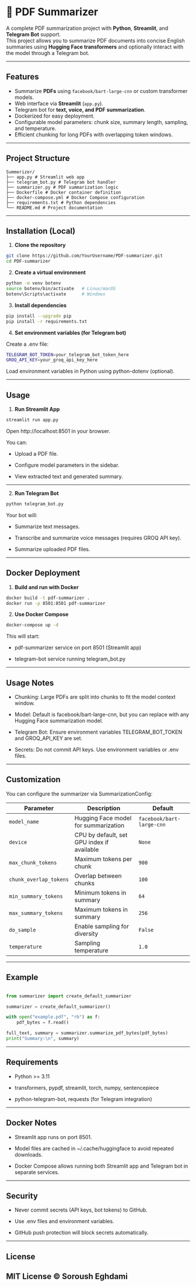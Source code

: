 # 📝 PDF Summarizer

A complete PDF summarization project with **Python**, **Streamlit**, and **Telegram Bot** support.  
This project allows you to summarize PDF documents into concise English summaries using **Hugging Face transformers** and optionally interact with the model through a Telegram bot.

---

## Features

- Summarize **PDFs** using `facebook/bart-large-cnn` or custom transformer models.
- Web interface via **Streamlit** (`app.py`).
- Telegram bot for **text, voice, and PDF summarization**.
- Dockerized for easy deployment.
- Configurable model parameters: chunk size, summary length, sampling, and temperature.
- Efficient chunking for long PDFs with overlapping token windows.

---

## Project Structure

```
Summerizer/
├── app.py # Streamlit web app
├── telegram_bot.py # Telegram bot handler
├── summarizer.py # PDF summarization logic
├── Dockerfile # Docker container definition
├── docker-compose.yml # Docker Compose configuration
├── requirements.txt # Python dependencies
└── README.md # Project documentation
```
---

## Installation (Local)

1. **Clone the repository**

```bash
git clone https://github.com/YourUsername/PDF-summarizer.git
cd PDF-summarizer
```

2. **Create a virtual environment**

```bash
python -m venv botenv
source botenv/bin/activate   # Linux/macOS
botenv\Scripts\activate      # Windows
```
3. **Install dependencies**

```bash
pip install --upgrade pip
pip install -r requirements.txt
```

4. **Set environment variables (for Telegram bot)**

Create a .env file:

```bash
TELEGRAM_BOT_TOKEN=your_telegram_bot_token_here
GROQ_API_KEY=your_groq_api_key_here
```

Load environment variables in Python using python-dotenv (optional).

---

## Usage
1. **Run Streamlit App**

```bash
streamlit run app.py
```
Open http://localhost:8501
 in your browser.

You can:

- Upload a PDF file.

- Configure model parameters in the sidebar.

- View extracted text and generated summary.

---

2. **Run Telegram Bot**

```bash
python telegram_bot.py
```
Your bot will:

- Summarize text messages.

- Transcribe and summarize voice messages (requires GROQ API key).

- Summarize uploaded PDF files.

---

## Docker Deployment
1. **Build and run with Docker**

```bash
docker build -t pdf-summarizer .
docker run -p 8501:8501 pdf-summarizer
```
2. **Use Docker Compose**

```bash
docker-compose up -d
```
This will start:

- pdf-summarizer service on port 8501 (Streamlit app)

- telegram-bot service running telegram_bot.py

---

## Usage Notes

- Chunking: Large PDFs are split into chunks to fit the model context window.

- Model: Default is facebook/bart-large-cnn, but you can replace with any Hugging Face summarization model.

- Telegram Bot: Ensure environment variables TELEGRAM_BOT_TOKEN and GROQ_API_KEY are set.

- Secrets: Do not commit API keys. Use environment variables or .env files.

---

## Customization

You can configure the summarizer via SummarizationConfig:

| Parameter              | Description                                | Default                   |
| ---------------------- | ------------------------------------------ | ------------------------- |
| `model_name`           | Hugging Face model for summarization       | `facebook/bart-large-cnn` |
| `device`               | CPU by default, set GPU index if available | `None`                    |
| `max_chunk_tokens`     | Maximum tokens per chunk                   | `900`                     |
| `chunk_overlap_tokens` | Overlap between chunks                     | `100`                     |
| `min_summary_tokens`   | Minimum tokens in summary                  | `64`                      |
| `max_summary_tokens`   | Maximum tokens in summary                  | `256`                     |
| `do_sample`            | Enable sampling for diversity              | `False`                   |
| `temperature`          | Sampling temperature                       | `1.0`                     |


---

## Example

```python

from summarizer import create_default_summarizer

summarizer = create_default_summarizer()

with open("example.pdf", "rb") as f:
    pdf_bytes = f.read()

full_text, summary = summarizer.summarize_pdf_bytes(pdf_bytes)
print("Summary:\n", summary)
```

---

## Requirements

- Python >= 3.11

- transformers, pypdf, streamlit, torch, numpy, sentencepiece

- python-telegram-bot, requests (for Telegram integration)

---

## Docker Notes

- Streamlit app runs on port 8501.

- Model files are cached in ~/.cache/huggingface to avoid repeated downloads.

- Docker Compose allows running both Streamlit app and Telegram bot in separate services.

---

## Security

- Never commit secrets (API keys, bot tokens) to GitHub.

- Use .env files and environment variables.

- GitHub push protection will block secrets automatically.

---

## License

MIT License © Soroush Eghdami
---
